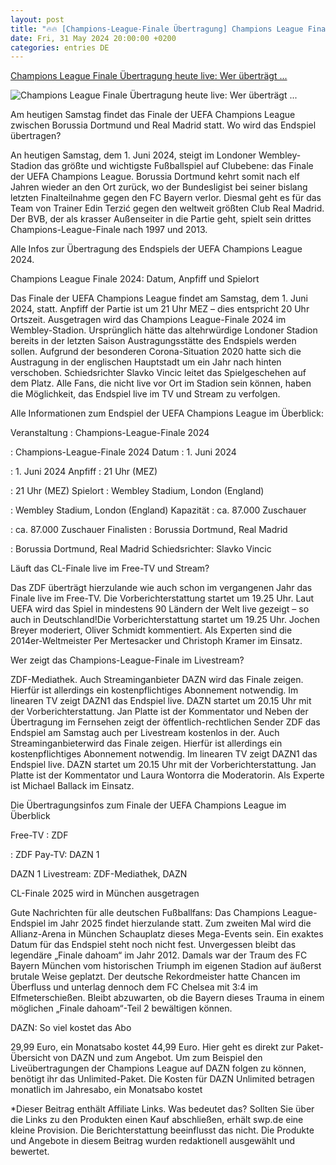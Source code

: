 ```yaml
---
layout: post
title: "🔥🔥 [Champions-League-Finale Übertragung] Champions League Finale Übertragung heute live: Wer überträgt ..."
date: Fri, 31 May 2024 20:00:00 +0200
categories: entries DE
---
```

[Champions League Finale Übertragung heute live: Wer überträgt ...](https://www.swp.de/sport/champions-league-finale-2024-uhrzeit-uebertragung-im-free-tv-wann-ist-das-endspiel-73901631.html)

![Champions League Finale Übertragung heute live: Wer überträgt ...](https://www.swp.de/imgs/07/1/3/3/8/2/3/8/8/1/tok_dca24cb9081ede0ceb20513da78ce07c/w1200_h675_x750_y422_LD_A6BFJ6AKMSEl-c63d230ebb979190.jpeg)

Am heutigen Samstag findet das Finale der UEFA Champions League zwischen Borussia Dortmund und Real Madrid statt. Wo wird das Endspiel übertragen?

An heutigen Samstag, dem 1. Juni 2024, steigt im Londoner Wembley-Stadion das größte und wichtigste Fußballspiel auf Clubebene: das Finale der UEFA Champions League. Borussia Dortmund kehrt somit nach elf Jahren wieder an den Ort zurück, wo der Bundesligist bei seiner bislang letzten Finalteilnahme gegen den FC Bayern verlor. Diesmal geht es für das Team von Trainer Edin Terzić gegen den weltweit größten Club Real Madrid. Der BVB, der als krasser Außenseiter in die Partie geht, spielt sein drittes Champions-League-Finale nach 1997 und 2013.

Alle Infos zur Übertragung des Endspiels der UEFA Champions League 2024.

Champions League Finale 2024: Datum, Anpfiff und Spielort

Das Finale der UEFA Champions League findet am Samstag, dem 1. Juni 2024, statt. Anpfiff der Partie ist um 21 Uhr MEZ – dies entspricht 20 Uhr Ortszeit. Ausgetragen wird das Champions League-Finale 2024 im Wembley-Stadion. Ursprünglich hätte das altehrwürdige Londoner Stadion bereits in der letzten Saison Austragungsstätte des Endspiels werden sollen. Aufgrund der besonderen Corona-Situation 2020 hatte sich die Austragung in der englischen Hauptstadt um ein Jahr nach hinten verschoben. Schiedsrichter Slavko Vincic leitet das Spielgeschehen auf dem Platz. Alle Fans, die nicht live vor Ort im Stadion sein können, haben die Möglichkeit, das Endspiel live im TV und Stream zu verfolgen.

Alle Informationen zum Endspiel der UEFA Champions League im Überblick:

Veranstaltung : Champions-League-Finale 2024

: Champions-League-Finale 2024 Datum : 1. Juni 2024

: 1. Juni 2024 Anpfiff : 21 Uhr (MEZ)

: 21 Uhr (MEZ) Spielort : Wembley Stadium, London (England)

: Wembley Stadium, London (England) Kapazität : ca. 87.000 Zuschauer

: ca. 87.000 Zuschauer Finalisten : Borussia Dortmund, Real Madrid

: Borussia Dortmund, Real Madrid Schiedsrichter: Slavko Vincic

Läuft das CL-Finale live im Free-TV und Stream?

Das ZDF überträgt hierzulande wie auch schon im vergangenen Jahr das Finale live im Free-TV. Die Vorberichterstattung startet um 19.25 Uhr. Laut UEFA wird das Spiel in mindestens 90 Ländern der Welt live gezeigt – so auch in Deutschland!Die Vorberichterstattung startet um 19.25 Uhr. Jochen Breyer moderiert, Oliver Schmidt kommentiert. Als Experten sind die 2014er-Weltmeister Per Mertesacker und Christoph Kramer im Einsatz.

Wer zeigt das Champions-League-Finale im Livestream?

ZDF-Mediathek. Auch Streaminganbieter DAZN wird das Finale zeigen. Hierfür ist allerdings ein kostenpflichtiges Abonnement notwendig. Im linearen TV zeigt DAZN1 das Endspiel live. DAZN startet um 20.15 Uhr mit der Vorberichterstattung. Jan Platte ist der Kommentator und Neben der Übertragung im Fernsehen zeigt der öffentlich-rechtlichen Sender ZDF das Endspiel am Samstag auch per Livestream kostenlos in der. Auch Streaminganbieterwird das Finale zeigen. Hierfür ist allerdings ein kostenpflichtiges Abonnement notwendig. Im linearen TV zeigt DAZN1 das Endspiel live. DAZN startet um 20.15 Uhr mit der Vorberichterstattung. Jan Platte ist der Kommentator und Laura Wontorra die Moderatorin. Als Experte ist Michael Ballack im Einsatz.

Die Übertragungsinfos zum Finale der UEFA Champions League im Überblick

Free-TV : ZDF

: ZDF Pay-TV: DAZN 1

DAZN 1 Livestream: ZDF-Mediathek, DAZN

CL-Finale 2025 wird in München ausgetragen

Gute Nachrichten für alle deutschen Fußballfans: Das Champions League-Endspiel im Jahr 2025 findet hierzulande statt. Zum zweiten Mal wird die Allianz-Arena in München Schauplatz dieses Mega-Events sein. Ein exaktes Datum für das Endspiel steht noch nicht fest. Unvergessen bleibt das legendäre „Finale dahoam“ im Jahr 2012. Damals war der Traum des FC Bayern München vom historischen Triumph im eigenen Stadion auf äußerst brutale Weise geplatzt. Der deutsche Rekordmeister hatte Chancen im Überfluss und unterlag dennoch dem FC Chelsea mit 3:4 im Elfmeterschießen. Bleibt abzuwarten, ob die Bayern dieses Trauma in einem möglichen „Finale dahoam“-Teil 2 bewältigen können.

DAZN: So viel kostet das Abo

29,99 Euro, ein Monatsabo kostet 44,99 Euro. Hier geht es direkt zur Paket-Übersicht von DAZN und zum Angebot. Um zum Beispiel den Liveübertragungen der Champions League auf DAZN folgen zu können, benötigt ihr das Unlimited-Paket. Die Kosten für DAZN Unlimited betragen monatlich im Jahresabo, ein Monatsabo kostet

*Dieser Beitrag enthält Affiliate Links. Was bedeutet das? Sollten Sie über die Links zu den Produkten einen Kauf abschließen, erhält swp.de eine kleine Provision. Die Berichterstattung beeinflusst das nicht. Die Produkte und Angebote in diesem Beitrag wurden redaktionell ausgewählt und bewertet.

